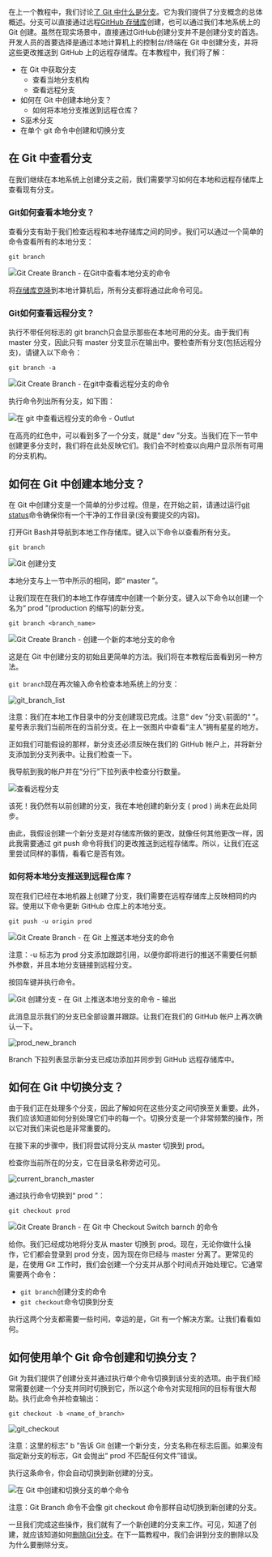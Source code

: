 在上一个教程中，我们讨论[了 Git 中什么是分支](https://www.toolsqa.com/git/branch-in-git/)。它为我们提供了分支概念的总体概述。分支可以直接通过远程[GitHub 存储库](https://www.toolsqa.com/git/difference-between-git-and-github/)创建，也可以通过我们本地系统上的 Git 创建。虽然在现实场景中，直接通过GitHub创建分支并不是创建分支的首选。开发人员的首要选择是通过本地计算机上的控制台/终端在 Git 中创建分支，并将这些更改推送到 GitHub 上的远程存储库。在本教程中，我们将了解：

-   在 Git 中获取分支
    -   查看当地分支机构
    -   查看远程分支
-   如何在 Git 中创建本地分支？
    -   如何将本地分支推送到远程仓库？
-   S巫术分支
-   在单个 git 命令中创建和切换分支

## 在 Git 中查看分支

在我们继续在本地系统上创建分支之前，我们需要学习如何在本地和远程存储库上查看现有分支。

### Git如何查看本地分支？

查看分支有助于我们检查远程和本地存储库之间的同步。我们可以通过一个简单的命令查看所有的本地分支：

```
git branch
```

![Git Create Branch - 在Git中查看本地分支的命令](https://www.toolsqa.com/gallery/Git/1.Git%20Create%20Branch%20-%20Command%20to%20view%20local%20branches%20in%20Git.png)

将[存储库克隆](https://www.toolsqa.com/git/git-clone/)到本地计算机后，所有分支都将通过此命令可见。

### Git如何查看远程分支？

执行不带任何标志的 git branch只会显示那些在本地可用的分支。由于我们有 master 分支，因此只有 master 分支显示在输出中。要检查所有分支(包括远程分支)，请键入以下命令：

```
git branch -a
```

![Git Create Branch - 在git中查看远程分支的命令](https://www.toolsqa.com/gallery/Git/2.Git%20Create%20Branch%20-%20Command%20to%20view%20remote%20branches%20in%20git.png)

执行命令列出所有分支，如下图：

![在 git 中查看远程分支的命令 - Outlut](https://www.toolsqa.com/gallery/Git/3.Command%20to%20view%20remote%20branches%20in%20git%20-%20Outlut.png)

在高亮的红色中，可以看到多了一个分支，就是“ dev ”分支。当我们在下一节中创建更多分支时，我们将在此处反映它们。我们会不时检查以向用户显示所有可用的分支机构。

## 如何在 Git 中创建本地分支？

在 Git 中创建分支是一个简单的分步过程。但是，在开始之前，请通过运行[git status](https://www.toolsqa.com/git/git-status-command-in-git/)命令确保你有一个干净的工作目录(没有要提交的内容)。

打开Git Bash并导航到本地工作存储库。键入以下命令以查看所有分支。

```
git branch
```

![Git 创建分支](https://www.toolsqa.com/gallery/Git/4.Git%20Create%20Branch.png)

本地分支与上一节中所示的相同，即“ master ”。

让我们现在在我们的本地工作存储库中创建一个新分支。键入以下命令以创建一个名为“ prod ”(production 的缩写)的新分支。

```
git branch <branch_name>
```

![Git Create Branch - 创建一个新的本地分支的命令](https://www.toolsqa.com/gallery/Git/5.Git%20Create%20Branch%20-%20Command%20to%20Create%20a%20new%20Local%20Branch.png)

这是在 Git 中创建分支的初始且更简单的方法。我们将在本教程后面看到另一种方法。

`git branch`现在再次输入命令检查本地系统上的分支：

![git_branch_list](https://www.toolsqa.com/gallery/Git/6.git_branch_list.png)

注意：我们在本地工作目录中的分支创建现已完成。注意“ dev ”分支`\`前面的“ ”。星号表示我们当前所在的当前分支。在上一张图片中查看“主人”拥有星星的地方。

正如我们可能假设的那样，新分支还必须反映在我们的 GitHub 帐户上，并将新分支添加到分支列表中。让我们检查一下。

我导航到我的帐户并在“分行”下拉列表中检查分行数量。

![查看远程分支](https://www.toolsqa.com/gallery/Git/7.View%20branch%20on%20Remote.png)

该死！我仍然有以前创建的分支，我在本地创建的新分支 ( prod ) 尚未在此处同步。

由此，我假设创建一个新分支是对存储库所做的更改，就像任何其他更改一样，因此我需要通过 git push 命令将我们的更改推送到远程存储库。所以，让我们在这里尝试同样的事情，看看它是否有效。

### 如何将本地分支推送到远程仓库？

现在我们已经在本地机器上创建了分支，我们需要在远程存储库上反映相同的内容。使用以下命令更新 GitHub 仓库上的本地分支。

```
git push -u origin prod
```

![Git Create Branch - 在 Git 上推送本地分支的命令](https://www.toolsqa.com/gallery/Git/8.Git%20Create%20Branch%20-%20Command%20to%20Push%20local%20branch%20on%20Git.png)

注意：-u 标志为 prod 分支添加跟踪引用，以便你即将进行的推送不需要任何额外参数，并且本地分支链接到远程分支。

按回车键并执行命令。

![Git 创建分支 - 在 Git 上推送本地分支的命令 - 输出](https://www.toolsqa.com/gallery/Git/9.Git%20Create%20Branch%20-%20Command%20to%20Push%20local%20branch%20on%20Git%20-%20Output.png)

此消息显示我们的分支已全部设置并跟踪。让我们在我们的 GitHub 帐户上再次确认一下。

![prod_new_branch](https://www.toolsqa.com/gallery/Git/10.prod_new_branch.png)

Branch 下拉列表显示新分支已成功添加并同步到 GitHub 远程存储库中。

## 如何在 Git 中切换分支？

由于我们正在处理多个分支，因此了解如何在这些分支之间切换至关重要。此外，我们应该知道如何分别处理它们中的每一个。切换分支是一个非常频繁的操作，所以它对我们来说也是非常重要的。

在接下来的步骤中，我们将尝试将分支从 master 切换到 prod。

检查你当前所在的分支，它在目录名称旁边可见。

![current_branch_master](https://www.toolsqa.com/gallery/Git/11.current_branch_master.png)

通过执行命令切换到“ prod ”：

```
git checkout prod
```

![Git Create Branch - 在 Git 中 Checkout Switch barnch 的命令](https://www.toolsqa.com/gallery/Git/12.Git%20Create%20Branch%20-%20Command%20to%20Checkout%20Switch%20barnch%20in%20Git.png)

给你。我们已经成功地将分支从 master 切换到 prod。现在，无论你做什么操作，它们都会登录到 prod 分支，因为现在你已经与 master 分离了。更常见的是，在使用 Git 工作时，我们会创建一个分支并从那个时间点开始处理它。它通常需要两个命令：

-   `git branch`创建分支的命令
-   `git checkout`命令切换到分支

执行这两个分支都需要一些时间，幸运的是，Git 有一个解决方案。让我们看看如何。

## 如何使用单个 Git 命令创建和切换分支？

Git 为我们提供了创建分支并通过执行单个命令切换到该分支的选项。由于我们经常需要创建一个分支并同时切换到它，所以这个命令对实现相同的目标有很大帮助。执行此命令并检查输出：

```
git checkout -b <name_of_branch>
```

![git_checkout](https://www.toolsqa.com/gallery/Git/13.git_checkout.png)

注意：这里的标志“ b ”告诉 Git 创建一个新分支，分支名称在标志后面。如果没有指定新分支的标志，Git 会抛出“ prod 不匹配任何文件”错误。

执行这条命令，你会自动切换到新创建的分支。

![在 Git 中创建和切换分支的单个命令](https://www.toolsqa.com/gallery/Git/14.Single%20Command%20to%20Create%20and%20Switch%20Branch%20in%20Git.png)

注意：Git Branch 命令不会像 git checkout 命令那样自动切换到新创建的分支。

一旦我们完成这些操作，我们就有了一个新创建的分支来工作。可见，知道了创建，就应该知道如何[删除Git分支](https://www.toolsqa.com/git/git-delete-branch/)。在下一篇教程中，我们会讲到分支的删除以及为什么要删除分支。